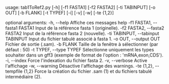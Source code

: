 usage: tab1ToRef2.py [-h] [-f1 FASTA1] [-f2 FASTA2] [-ti TABINPUT] [-o OUT]
                     [-b FLANK] [-t TYPEF] [-i] [-v] [-w] [-te {1,2}]

optional arguments:
  -h, --help            Affiche ces messages help
  -f1 FASTA1, --fasta1 FASTA1
                        Input de la référence fasta 1 (originelle).
  -f2 FASTA2, --fasta2 FASTA2
                        Input de la référence fasta 2 (nouvelle).
  -ti TABINPUT, --tabinput TABINPUT
                        Input du fichier tabulé associé à fasta 1.
  -o OUT, --output OUT  Fichier de sortie (.sam).
  -b FLANK              Taille de la fenêtre à sélectionner (par défaut : 50)
  -t TYPEF, --type TYPEF
                        Sélectionne uniquement les types souhaiter dans un
                        gff3 (exemple de format de l'option :
                        'mRNA,exon,CDS').
  -i, --index           Force l'indexation du fichier fasta 2.
  -v, --verbose         Active l'affichage
  -w, --warning         Désactive l'affichage des warnings.
  -te {1,2}, --tempfile {1,2}
                        Force la création du fichier .sam (1) et du fichiers
                        tabulé intermédiaire (2).
